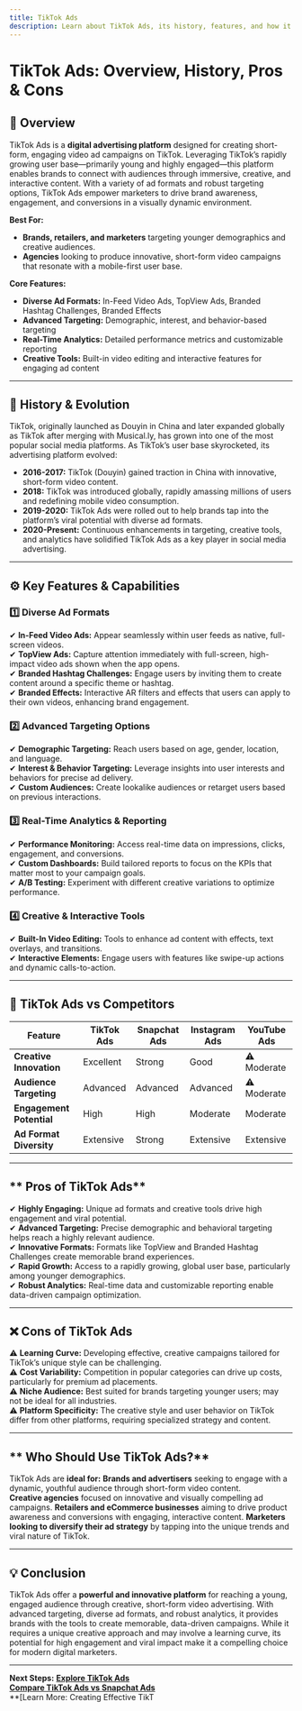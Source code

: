 ```yaml
---
title: TikTok Ads
description: Learn about TikTok Ads, its history, features, and how it compares to other social media advertising platforms.
---
```


# **TikTok Ads: Overview, History, Pros & Cons**

## **📌 Overview**  
TikTok Ads is a **digital advertising platform** designed for creating short-form, engaging video ad campaigns on TikTok. Leveraging TikTok’s rapidly growing user base—primarily young and highly engaged—this platform enables brands to connect with audiences through immersive, creative, and interactive content. With a variety of ad formats and robust targeting options, TikTok Ads empower marketers to drive brand awareness, engagement, and conversions in a visually dynamic environment.

 **Best For:**  
- **Brands, retailers, and marketers** targeting younger demographics and creative audiences.  
- **Agencies** looking to produce innovative, short-form video campaigns that resonate with a mobile-first user base.

 **Core Features:**  
- **Diverse Ad Formats:** In-Feed Video Ads, TopView Ads, Branded Hashtag Challenges, Branded Effects  
- **Advanced Targeting:** Demographic, interest, and behavior-based targeting  
- **Real-Time Analytics:** Detailed performance metrics and customizable reporting  
- **Creative Tools:** Built-in video editing and interactive features for engaging ad content

---

## **📜 History & Evolution**  
TikTok, originally launched as Douyin in China and later expanded globally as TikTok after merging with Musical.ly, has grown into one of the most popular social media platforms. As TikTok’s user base skyrocketed, its advertising platform evolved:

- **2016-2017:** TikTok (Douyin) gained traction in China with innovative, short-form video content.
- **2018:** TikTok was introduced globally, rapidly amassing millions of users and redefining mobile video consumption.
- **2019-2020:** TikTok Ads were rolled out to help brands tap into the platform’s viral potential with diverse ad formats.
- **2020-Present:** Continuous enhancements in targeting, creative tools, and analytics have solidified TikTok Ads as a key player in social media advertising.

---

## **⚙️ Key Features & Capabilities**

### **1️⃣ Diverse Ad Formats**
✔ **In-Feed Video Ads:** Appear seamlessly within user feeds as native, full-screen videos.  
✔ **TopView Ads:** Capture attention immediately with full-screen, high-impact video ads shown when the app opens.  
✔ **Branded Hashtag Challenges:** Engage users by inviting them to create content around a specific theme or hashtag.  
✔ **Branded Effects:** Interactive AR filters and effects that users can apply to their own videos, enhancing brand engagement.

### **2️⃣ Advanced Targeting Options**
✔ **Demographic Targeting:** Reach users based on age, gender, location, and language.  
✔ **Interest & Behavior Targeting:** Leverage insights into user interests and behaviors for precise ad delivery.  
✔ **Custom Audiences:** Create lookalike audiences or retarget users based on previous interactions.

### **3️⃣ Real-Time Analytics & Reporting**
✔ **Performance Monitoring:** Access real-time data on impressions, clicks, engagement, and conversions.  
✔ **Custom Dashboards:** Build tailored reports to focus on the KPIs that matter most to your campaign goals.  
✔ **A/B Testing:** Experiment with different creative variations to optimize performance.

### **4️⃣ Creative & Interactive Tools**
✔ **Built-In Video Editing:** Tools to enhance ad content with effects, text overlays, and transitions.  
✔ **Interactive Elements:** Engage users with features like swipe-up actions and dynamic calls-to-action.

---

## **🔄 TikTok Ads vs Competitors**

| Feature                   | TikTok Ads        | Snapchat Ads      | Instagram Ads     | YouTube Ads       |
|---------------------------|-------------------|-------------------|-------------------|-------------------|
| **Creative Innovation**   |  Excellent      |  Strong         |  Good           | ⚠ Moderate       |
| **Audience Targeting**    |  Advanced       |  Advanced       |  Advanced       | ⚠ Moderate       |
| **Engagement Potential**  |  High           |  High           |  Moderate       |  Moderate       |
| **Ad Format Diversity**   |  Extensive      |  Strong         |  Extensive      |  Extensive      |

---

## ** Pros of TikTok Ads**
✔ **Highly Engaging:** Unique ad formats and creative tools drive high engagement and viral potential.  
✔ **Advanced Targeting:** Precise demographic and behavioral targeting helps reach a highly relevant audience.  
✔ **Innovative Formats:** Formats like TopView and Branded Hashtag Challenges create memorable brand experiences.  
✔ **Rapid Growth:** Access to a rapidly growing, global user base, particularly among younger demographics.  
✔ **Robust Analytics:** Real-time data and customizable reporting enable data-driven campaign optimization.

---

## **❌ Cons of TikTok Ads**
⚠ **Learning Curve:** Developing effective, creative campaigns tailored for TikTok’s unique style can be challenging.  
⚠ **Cost Variability:** Competition in popular categories can drive up costs, particularly for premium ad placements.  
⚠ **Niche Audience:** Best suited for brands targeting younger users; may not be ideal for all industries.  
⚠ **Platform Specificity:** The creative style and user behavior on TikTok differ from other platforms, requiring specialized strategy and content.

---

## ** Who Should Use TikTok Ads?**
TikTok Ads are **ideal for:**
 **Brands and advertisers** seeking to engage with a dynamic, youthful audience through short-form video content.  
 **Creative agencies** focused on innovative and visually compelling ad campaigns.
 **Retailers and eCommerce businesses** aiming to drive product awareness and conversions with engaging, interactive content.
 **Marketers looking to diversify their ad strategy** by tapping into the unique trends and viral nature of TikTok.

---

## **💡 Conclusion**
TikTok Ads offer a **powerful and innovative platform** for reaching a young, engaged audience through creative, short-form video advertising. With advanced targeting, diverse ad formats, and robust analytics, it provides brands with the tools to create memorable, data-driven campaigns. While it requires a unique creative approach and may involve a learning curve, its potential for high engagement and viral impact make it a compelling choice for modern digital marketers.

---

 **Next Steps:**
 **[Explore TikTok Ads](https://ads.tiktok.com/)**  
 **[Compare TikTok Ads vs Snapchat Ads](#)**  
 **[Learn More: Creating Effective TikT
